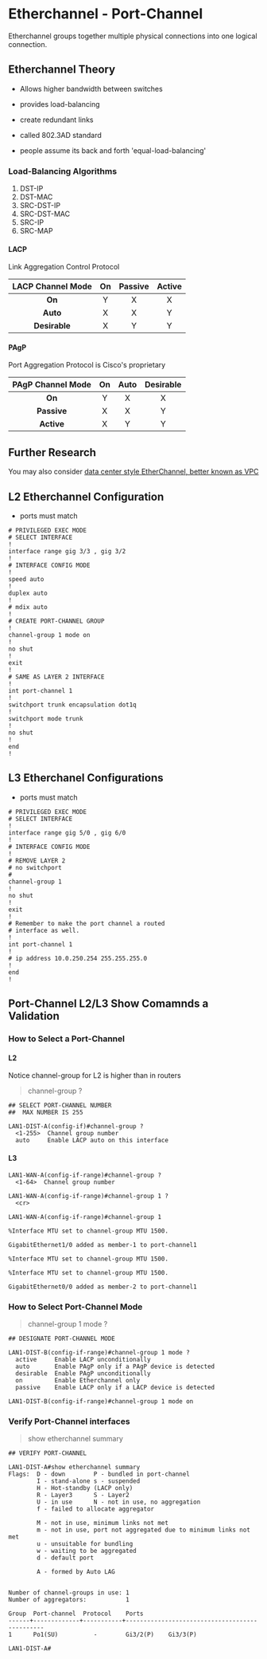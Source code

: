 # Etherchannel - Port-Channel

Etherchannel groups together multiple physical connections into one logical connection.

## Etherchannel Theory

* Allows higher bandwidth between switches
* provides load-balancing
* create redundant links

* called 802.3AD standard
* people assume its back and forth 'equal-load-balancing'

### Load-Balancing Algorithms

1. DST-IP
2. DST-MAC
3. SRC-DST-IP
4. SRC-DST-MAC
5. SRC-IP
6. SRC-MAP

#### LACP

Link Aggregation Control Protocol

|LACP Channel Mode | On | Passive | Active |
|:-:|:-:|:-:|:-:|
|__On__| Y | X | X |
|__Auto__| X| X | Y |
|__Desirable__| X | Y | Y |

#### PAgP

Port Aggregation Protocol is Cisco's proprietary

| PAgP Channel Mode | On | Auto | Desirable |
|:-:|:-:|:-:|:-:|
|__On__| Y | X | X |
|__Passive__| X| X | Y |
|__Active__| X | Y | Y |


###

## Further Research

You may also consider [data center style EtherChannel, better known as VPC](../DATA-CENTER/NX-OS/VPC.md)

## L2 Etherchannel Configuration

* ports must match

``` L2 CONFIGURATION
# PRIVILEGED EXEC MODE
# SELECT INTERFACE
!
interface range gig 3/3 , gig 3/2
!
# INTERFACE CONFIG MODE
!
speed auto 
!
duplex auto
!
# mdix auto
!
# CREATE PORT-CHANNEL GROUP
!
channel-group 1 mode on
!
no shut
!
exit
!
# SAME AS LAYER 2 INTERFACE
!
int port-channel 1
!
switchport trunk encapsulation dot1q
!
switchport mode trunk
!
no shut
!
end
!
```

## L3 Etherchanel Configurations

* ports must match

```
# PRIVILEGED EXEC MODE
# SELECT INTERFACE
!
interface range gig 5/0 , gig 6/0
!
# INTERFACE CONFIG MODE
!
# REMOVE LAYER 2
# no switchport
#
channel-group 1
!
no shut
!
exit
!
# Remember to make the port channel a routed 
# interface as well.
!
int port-channel 1
!
# ip address 10.0.250.254 255.255.255.0
!
end
!
```

## Port-Channel L2/L3 Show Comamnds a Validation

### How to Select a Port-Channel

#### L2

Notice channel-group for L2 is higher than in routers

> channel-group ?

```
## SELECT PORT-CHANNEL NUMBER
##  MAX NUMBER IS 255

LAN1-DIST-A(config-if)#channel-group ?   
  <1-255>  Channel group number
  auto     Enable LACP auto on this interface
```

#### L3

```
LAN1-WAN-A(config-if-range)#channel-group ?
  <1-64>  Channel group number

LAN1-WAN-A(config-if-range)#channel-group 1 ?
  <cr>

LAN1-WAN-A(config-if-range)#channel-group 1 

%Interface MTU set to channel-group MTU 1500.

GigabitEthernet1/0 added as member-1 to port-channel1
 
%Interface MTU set to channel-group MTU 1500.

%Interface MTU set to channel-group MTU 1500.

GigabitEthernet0/0 added as member-2 to port-channel1
```

### How to Select Port-Channel Mode

> channel-group 1 mode ?

```
## DESIGNATE PORT-CHANNEL MODE

LAN1-DIST-B(config-if-range)#channel-group 1 mode ?                 
  active     Enable LACP unconditionally
  auto       Enable PAgP only if a PAgP device is detected
  desirable  Enable PAgP unconditionally
  on         Enable Etherchannel only
  passive    Enable LACP only if a LACP device is detected

LAN1-DIST-B(config-if-range)#channel-group 1 mode on
```

### Verify Port-Channel interfaces

> show etherchannel summary 

```
## VERIFY PORT-CHANNEL

LAN1-DIST-A#show etherchannel summary 
Flags:  D - down        P - bundled in port-channel
        I - stand-alone s - suspended
        H - Hot-standby (LACP only)
        R - Layer3      S - Layer2
        U - in use      N - not in use, no aggregation
        f - failed to allocate aggregator

        M - not in use, minimum links not met
        m - not in use, port not aggregated due to minimum links not met
        u - unsuitable for bundling
        w - waiting to be aggregated
        d - default port

        A - formed by Auto LAG


Number of channel-groups in use: 1
Number of aggregators:           1

Group  Port-channel  Protocol    Ports
------+-------------+-----------+-----------------------------------------------
1      Po1(SU)          -        Gi3/2(P)    Gi3/3(P)    

LAN1-DIST-A#
```